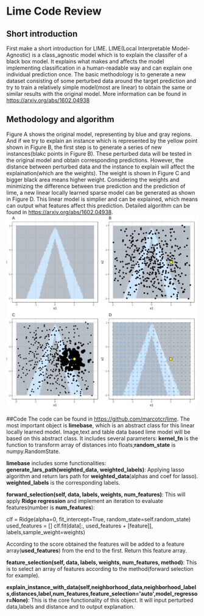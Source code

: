 # Lime Code Review
## Short introduction
  First make a short introduction for LIME. LIME(Local Interpretable Model-Agnostic) is a class_agnostic model which is to explain the classifer of a black box model. It explains what makes and affects the model implementing classification in a human-readable way and can explain one individual prediction once. The basic methodology is to generate a new dataset consisting of some perturbed data around the target prediction and try to train a relatively simple model(most are linear) to obtain the same or similar results with the original model. More information can be found in https://arxiv.org/abs/1602.04938
## Methodology and algorithm

  Figure A shows the original model, representing by blue and gray regions. And if we try to explain an instance which is represented by the yellow point shown in Figure B, the first step is to generate a series of new instances(blakc points in Figure B). These perturbed data will be tested in the original model and obtain corresponding predictions. However, the distance between perturbed data and the instance to explain will affect the explaination(which are the weights). The weight is shown in Figure C and bigger black area means higher weight. Considering the weights and minimizing the difference between true prediction and the prediction of lime, a new linear locally learned sparse model can be generated as shown in Figure D. This linear model is simplier and can be explained, which means can output what features affect this prediction. Detailed algorithm can be found in https://arxiv.org/abs/1602.04938.
  ![Image](https://github.com/yongkangzzz/practice/blob/main/Lime.png)

##Code
  The code can be found in https://github.com/marcotcr/lime.
  The most important object is **limebase**, which is an abstract class for this linear locally learned model. Image,text and table data based lime model will be based on this abstract class. It includes several parameters: **kernel_fn** is the function to transform array of distances into floats;**random_state** is numpy.RandomState.
  
  **limebase** includes some functionalities:
  **generate_lars_path(weighted_data, weighted_labels)**: Applying lasso algorithm and return lars path for **weighted_data**(alphas and coef for lasso). **weighted_labels** is the corresponding labels.
  
  **forward_selection(self, data, labels, weights, num_features)**: This will apply **Ridge regression** and implement an iteration to evaluate features(number is **num_features**): 
  
  clf = Ridge(alpha=0, fit_intercept=True, random_state=self.random_state)
  used_features = []
  clf.fit(data[:, used_features + [feature]], labels,sample_weight=weights)

According to the score obtained the features will be added to a feature array(**used_features**) from the end to the first. Return this feature array.
  
  **feature_selection(self, data, labels, weights, num_features, method)**: This is to select an array of features according to the method(forward selection for example).
  
  **explain_instance_with_data(self,neighborhood_data,neighborhood_labels,distances,label,num_features,feature_selection='auto',model_regressor=None)**: This is the core functionality of this object. It will input perturbed data,labels and distance and to output explanation.
  
  
